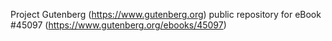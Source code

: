 Project Gutenberg (https://www.gutenberg.org) public repository for eBook #45097 (https://www.gutenberg.org/ebooks/45097)
